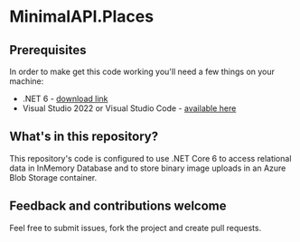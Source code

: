 # MinimalAPI.Places

## Prerequisites

In order to make get this code working you'll need a few things on your machine:

* .NET 6 - [download link](https://dotnet.microsoft.com/download)
* Visual Studio 2022 or Visual Studio Code - [available here](https://visualstudio.microsoft.com/)

## What's in this repository?

This repository's code is configured to use .NET Core 6 to access relational data in InMemory Database and to store binary image uploads in an Azure Blob Storage container. 

## Feedback and contributions welcome

Feel free to submit issues, fork the project and create pull requests. 
